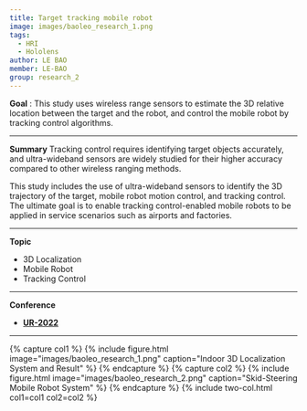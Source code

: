 ```yaml
---
title: Target tracking mobile robot
image: images/baoleo_research_1.png
tags:
  - HRI
  - Hololens
author: LE BAO
member: LE-BAO
group: research_2
---
```

**Goal** :  This study uses wireless range sensors to estimate the 3D relative location between the target and the robot, and control the mobile robot by tracking control algorithms.

***

**Summary**
Tracking control requires identifying target objects accurately, and ultra-wideband sensors are widely studied for their higher accuracy compared to other wireless ranging methods.    
    
This study includes the use of ultra-wideband sensors to identify the 3D trajectory of the target, mobile robot motion control, and tracking control. The ultimate goal is to enable tracking control-enabled mobile robots to be applied in service scenarios such as airports and factories.

***

**Topic**    
 * 3D Localization
 * Mobile Robot
 * Tracking Control


***

**Conference**   
- **[UR-2022](https://drive.google.com/file/d/1OaUkSvexy9ymZh9ZhfKBLBIa1F-e6UNG/view?usp=sharing)**


***

{% capture col1 %}
{%
  include figure.html
  image="images/baoleo_research_1.png"
  caption="Indoor 3D Localization System and Result"
%}
{% endcapture %}
{% capture col2 %}
{%
  include figure.html
  image="images/baoleo_research_2.png"
  caption="Skid-Steering Mobile Robot System"
%}
{% endcapture %}
{% include two-col.html col1=col1 col2=col2 %}